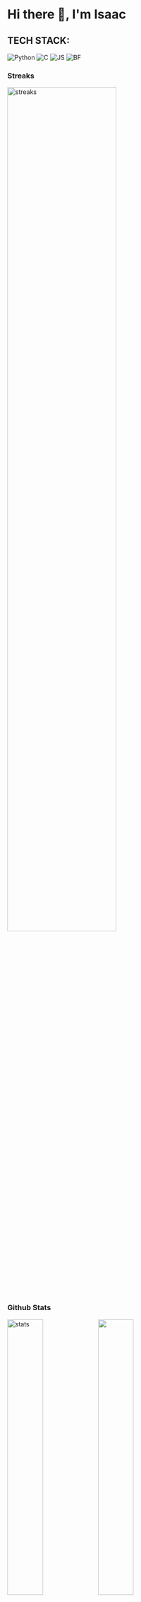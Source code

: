 
 # Hi there 👋, I'm Isaac
 
 ## TECH STACK:
 
 ![Python](https://img.shields.io/badge/python-3670A0?style=for-the-badge&logo=python&logoColor=ffdd54) ![C](https://img.shields.io/badge/-blue?style=for-the-badge&logo=C&logoColor=white) ![JS](https://img.shields.io/badge/JAVASCRIPT-yellow?style=for-the-badge&logo=JAVASCRIPT&logoColor=black) ![BF](https://img.shields.io/badge/BF-yellow?style=for-the-badge&logo=BRAINFUCK&logoColor=black)
    
<html>
 <body>
   <h3> Streaks </h3>
    <a href="https://git.io/streak-stats"><img align="center" width="70%" alt="streaks" src="https://streak-stats.demolab.com?user=Bigizic&utcOffset=+0.00"/></a>
    <br>
      <h3> Github Stats </h3>
 <div>
 <img src="http://github-profile-summary-cards.vercel.app/api/cards/repos-per-language?username=Bigizic&theme=github_dark&exclude={exclude}" width="40%" alt="stats"> </img>
 <img src="http://github-profile-summary-cards.vercel.app/api/cards/most-commit-language?username=Bigizic&theme=github_dark&exclude={exclude}" width="40%" alt"Stats"> </img>
 <img src="http://github-profile-summary-cards.vercel.app/api/cards/stats?username=Bigizic&theme=github_dark" width="40%" alt="stats"> </img>
 <img src="http://github-profile-summary-cards.vercel.app/api/cards/productive-time?username=Bigizic&theme=github_dark&utcOffset=+0.00" width="40%" alt="stats"> </img>
 </div>
 <br>
 <br>
 <h3> Social Links </h3>
 </body>
 </html>
 
 
 [![Github](https://img.shields.io/badge/Github-000000?&style=for-the-badge&logo=github&logoColor=white)](https://github.com/Bigizic)
[![Linkedin](https://img.shields.io/badge/linkedin-%230077B5.svg?&style=for-the-badge&logo=linkedin&logoColor=white)]( https://www.linkedin.com/in/isaac-ajibola-73a31025a)
[![Gmail](https://img.shields.io/badge/gmail-D14836?&style=for-the-badge&logo=gmail&logoColor=white)](Olalekanisaac75@gmail.com)
 





 <br>
 <br>
 <br>
 <br>
 <h3> Profile Card </h3>
 <img src="http://github-profile-summary-cards.vercel.app/api/cards/profile-details?username=Bigizic&theme=github&utcOffset=+0.00" width="70%" alt="Isaac Stats"> </img>


<!--
**Bigizic/Bigizic** is a ✨ _special_ ✨ repository because its `README.md` (this file) appears on your GitHub profile.

Here are some ideas to get you started:

- 🔭 I’m currently working on ...
- 👯 I’m looking to collaborate on Web Dev
- 🤔 I’m looking for help with ...
- 💬 Ask me about ...
- 📫 How to reach me: ...
- 😄 Pronouns: ...
- ⚡ Fun fact: ...
-->
